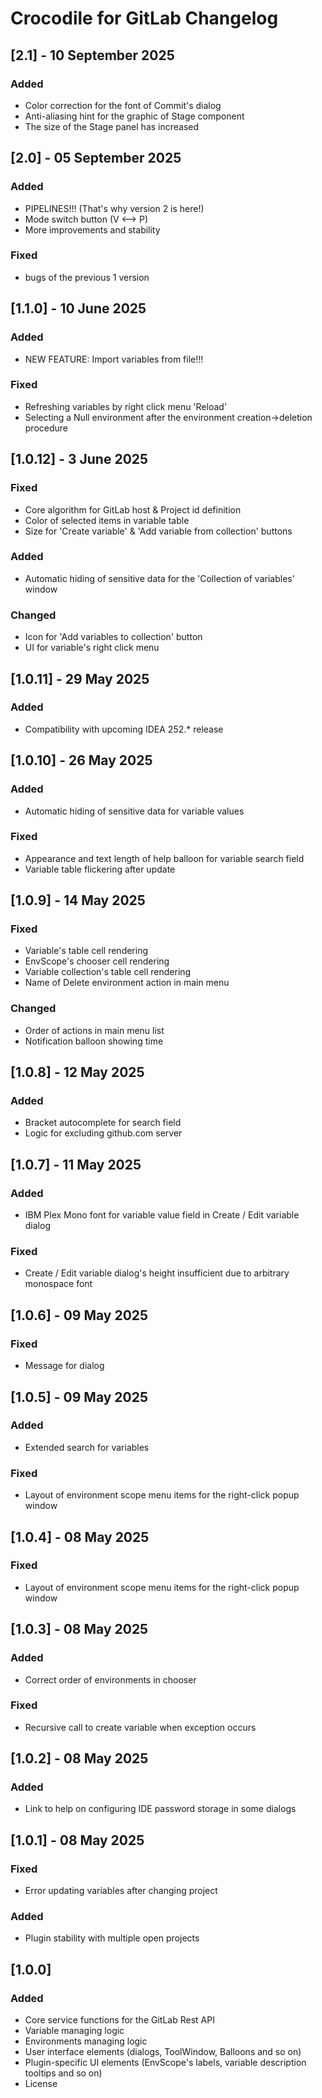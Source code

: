 <!-- Keep a Changelog guide -> https://keepachangelog.com -->

# Crocodile for GitLab Changelog

## [2.1] - 10 September 2025
### Added
- Color correction for the font of Commit's dialog
- Anti-aliasing hint for the graphic of Stage component
- The size of the Stage panel has increased

## [2.0] - 05 September 2025
### Added
- PIPELINES!!! (That's why version 2 is here!)
- Mode switch button (V <--> P)
- More improvements and stability
### Fixed
- bugs of the previous 1 version

## [1.1.0] - 10 June 2025
### Added
- NEW FEATURE: Import variables from file!!!
### Fixed
- Refreshing variables by right click menu 'Reload'
- Selecting a Null environment after the environment creation->deletion procedure


## [1.0.12] - 3 June 2025
### Fixed
- Core algorithm for GitLab host & Project id definition
- Color of selected items in variable table
- Size for 'Create variable' & 'Add variable from collection' buttons
### Added
- Automatic hiding of sensitive data for the 'Collection of variables' window
### Changed
- Icon for 'Add variables to collection' button
- UI for variable's right click menu

## [1.0.11] - 29 May 2025
### Added
- Compatibility with upcoming IDEA 252.* release

## [1.0.10] - 26 May 2025
### Added
- Automatic hiding of sensitive data for variable values
### Fixed
- Appearance and text length of help balloon for variable search field
- Variable table flickering after update

## [1.0.9] - 14 May 2025
### Fixed
- Variable's table cell rendering
- EnvScope's chooser cell rendering
- Variable collection's table cell rendering
- Name of Delete environment action in main menu
### Changed
- Order of actions in main menu list
- Notification balloon showing time

## [1.0.8] - 12 May 2025
### Added
- Bracket autocomplete for search field
- Logic for excluding github.com server

## [1.0.7] - 11 May 2025
### Added
- IBM Plex Mono font for variable value field in Create / Edit variable dialog
### Fixed
- Create / Edit variable dialog's height insufficient due to arbitrary monospace font

## [1.0.6] - 09 May 2025
### Fixed
- Message for dialog

## [1.0.5] - 09 May 2025
### Added
- Extended search for variables
### Fixed
- Layout of environment scope menu items for the right-click popup window

## [1.0.4] - 08 May 2025
### Fixed
- Layout of environment scope menu items for the right-click popup window

## [1.0.3] - 08 May 2025
### Added
- Correct order of environments in chooser
### Fixed
- Recursive call to create variable when exception occurs

## [1.0.2] - 08 May 2025
### Added
- Link to help on configuring IDE password storage in some dialogs

## [1.0.1] - 08 May 2025
### Fixed
- Error updating variables after changing project
### Added
- Plugin stability with multiple open projects

## [1.0.0]
### Added
- Core service functions for the GitLab Rest API
- Variable managing logic
- Environments managing logic
- User interface elements (dialogs, ToolWindow, Balloons and so on)
- Plugin-specific UI elements (EnvScope's labels, variable description tooltips and so on)
- License
